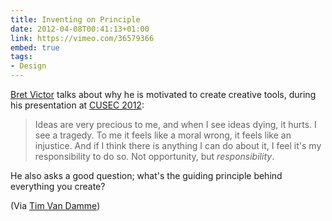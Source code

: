 ```yaml
---
title: Inventing on Principle
date: 2012-04-08T00:41:13+01:00
link: https://vimeo.com/36579366
embed: true
tags:
- Design
---
```

[Bret Victor][1] talks about why he is motivated to create creative tools, during his presentation at [CUSEC 2012][2]:

> Ideas are very precious to me, and when I see ideas dying, it hurts. I see a tragedy. To me it feels like a moral wrong, it feels like an injustice. And if I think there is anything I can do about it, I feel it's my responsibility to do so. Not opportunity, but *responsibility*.

He also asks a good question; what's the guiding principle behind everything you create?

(Via [Tim Van Damme][3])

[1]: http://worrydream.com/
[2]: http://2012.cusec.net/
[3]: http://maxvoltar.com/archive/inventing-on-principle
